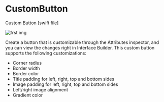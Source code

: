 # CustomButton
Custom Button [swift file]

![frst img](/pict/about.jpg)

Сreate a button that is customizable through the Attributes inspector, and you can view the changes right in Interface Builder. This custom button supports the following customizations:

- Corner radius
- Border width
- Border color
- Title padding for left, right, top and bottom sides
- Image padding for left, right, top and bottom sides
- Left/right image alignment
- Gradient color
